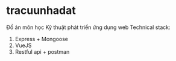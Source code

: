 ﻿# tracuunhadat
Đồ án môn học Kỹ thuật phát triển ứng dụng web
Technical stack:
1. Express + Mongoose
2. VueJS
3. Restful api + postman
